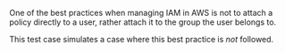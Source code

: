 One of the best practices when managing IAM in AWS is not to attach a policy
directly to a user, rather attach it to the group the user belongs to.

This test case simulates a case where this best practice is _not_ followed.